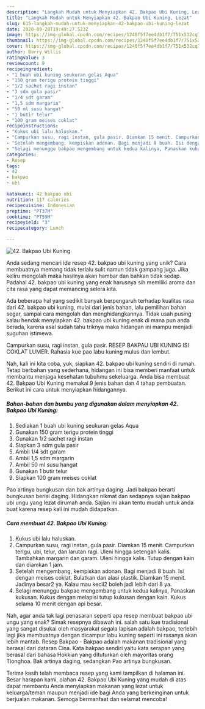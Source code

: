 ```yaml
---
description: "Langkah Mudah untuk Menyiapkan 42. Bakpao Ubi Kuning, Lezat"
title: "Langkah Mudah untuk Menyiapkan 42. Bakpao Ubi Kuning, Lezat"
slug: 615-langkah-mudah-untuk-menyiapkan-42-bakpao-ubi-kuning-lezat
date: 2020-09-20T19:49:27.523Z
image: https://img-global.cpcdn.com/recipes/1240f5f7ee4db1f7/751x532cq70/42-bakpao-ubi-kuning-foto-resep-utama.jpg
thumbnail: https://img-global.cpcdn.com/recipes/1240f5f7ee4db1f7/751x532cq70/42-bakpao-ubi-kuning-foto-resep-utama.jpg
cover: https://img-global.cpcdn.com/recipes/1240f5f7ee4db1f7/751x532cq70/42-bakpao-ubi-kuning-foto-resep-utama.jpg
author: Barry Willis
ratingvalue: 3
reviewcount: 9
recipeingredient:
- "1 buah ubi kuning seukuran gelas Aqua"
- "150 gram terigu protein tinggi"
- "1/2 sachet ragi instan"
- "3 sdm gula pasir"
- "1/4 sdt garam"
- "1,5 sdm margarin"
- "50 ml susu hangat"
- "1 butir telur"
- "100 gram meises coklat"
recipeinstructions:
- "Kukus ubi lalu haluskan."
- "Campurkan susu, ragi instan, gula pasir. Diamkan 15 menit. Campurkan terigu, ubi, telur, dan larutan ragi. Uleni hingga setengah kalis. Tambahkan margarin dan garam. Uleni hingga kalis. Tutup dengan kain dan diamkan 1 jam."
- "Setelah mengembang, kempiskan adonan. Bagi menjadi 8 buah. Isi dengan meises coklat. Bulatkan dan alasi plastik. Diamkan 15 menit. Jadinya besar2 ya. Kalau mau kecil2 boleh jadi lebih dari 8 ya."
- "Selagi menunggu bakpao mengembang untuk kedua kalinya, Panaskan kukusan. Kukus dengan melapisi tutup kukusan dengan kain. Kukus selama 10 menit dengan api besar."
categories:
- Resep
tags:
- 42
- bakpao
- ubi

katakunci: 42 bakpao ubi 
nutrition: 117 calories
recipecuisine: Indonesian
preptime: "PT37M"
cooktime: "PT59M"
recipeyield: "3"
recipecategory: Lunch

---
```



![42. Bakpao Ubi Kuning](https://img-global.cpcdn.com/recipes/1240f5f7ee4db1f7/751x532cq70/42-bakpao-ubi-kuning-foto-resep-utama.jpg)

Anda sedang mencari ide resep 42. bakpao ubi kuning yang unik? Cara membuatnya memang tidak terlalu sulit namun tidak gampang juga. Jika keliru mengolah maka hasilnya akan hambar dan bahkan tidak sedap. Padahal 42. bakpao ubi kuning yang enak harusnya sih memiliki aroma dan cita rasa yang dapat memancing selera kita.

Ada beberapa hal yang sedikit banyak berpengaruh terhadap kualitas rasa dari 42. bakpao ubi kuning, mulai dari jenis bahan, lalu pemilihan bahan segar, sampai cara mengolah dan menghidangkannya. Tidak usah pusing kalau hendak menyiapkan 42. bakpao ubi kuning enak di mana pun anda berada, karena asal sudah tahu triknya maka hidangan ini mampu menjadi suguhan istimewa.

Campurkan susu, ragi instan, gula pasir. RESEP BAKPAU UBI KUNING ISI COKLAT LUMER. Rahasia kue pao labu kuning mulus dan lembut.


Nah, kali ini kita coba, yuk, siapkan 42. bakpao ubi kuning sendiri di rumah. Tetap berbahan yang sederhana, hidangan ini bisa memberi manfaat untuk membantu menjaga kesehatan tubuhmu sekeluarga. Anda bisa membuat 42. Bakpao Ubi Kuning memakai 9 jenis bahan dan 4 tahap pembuatan. Berikut ini cara untuk menyiapkan hidangannya.

<!--inarticleads1-->

##### Bahan-bahan dan bumbu yang digunakan dalam menyiapkan 42. Bakpao Ubi Kuning:

1. Sediakan 1 buah ubi kuning seukuran gelas Aqua
1. Gunakan 150 gram terigu protein tinggi
1. Gunakan 1/2 sachet ragi instan
1. Siapkan 3 sdm gula pasir
1. Ambil 1/4 sdt garam
1. Ambil 1,5 sdm margarin
1. Ambil 50 ml susu hangat
1. Gunakan 1 butir telur
1. Siapkan 100 gram meises coklat


Pao artinya bungkusan dan bak artinya daging. Jadi bakpao berarti bungkusan berisi daging. Hidangkan nikmat dan sedapnya sajian bakpao ubi ungu yang lezat dirumah anda. Sajian ini akan tentu mudah untuk anda buat karena resep kali ini mudah didapatkan. 

<!--inarticleads2-->

##### Cara membuat 42. Bakpao Ubi Kuning:

1. Kukus ubi lalu haluskan.
1. Campurkan susu, ragi instan, gula pasir. Diamkan 15 menit. Campurkan terigu, ubi, telur, dan larutan ragi. Uleni hingga setengah kalis. Tambahkan margarin dan garam. Uleni hingga kalis. Tutup dengan kain dan diamkan 1 jam.
1. Setelah mengembang, kempiskan adonan. Bagi menjadi 8 buah. Isi dengan meises coklat. Bulatkan dan alasi plastik. Diamkan 15 menit. Jadinya besar2 ya. Kalau mau kecil2 boleh jadi lebih dari 8 ya.
1. Selagi menunggu bakpao mengembang untuk kedua kalinya, Panaskan kukusan. Kukus dengan melapisi tutup kukusan dengan kain. Kukus selama 10 menit dengan api besar.


Nah, agar anda tak lagi penasaran seperti apa resep membuat bakpao ubi ungu yang enak? Simak resepnya dibawah ini. salah satu kue tradisional yang sangat disukai oleh masyarakat segala lapisan adalah bakpao, terlebih lagi jika membuatnya dengan dicampur labu kuning seperti ini rasanya akan lebih mantab. Resep Bakpao - Bakpao adalah makanan tradisional yang berasal dari dataran Cina. Kata bakpao sendiri yaitu kata serapan yang berasal dari bahasa Hokkian yang dituturkan oleh mayoritas orang Tionghoa. Bak artinya daging, sedangkan Pao artinya bungkusan. 

Terima kasih telah membaca resep yang kami tampilkan di halaman ini. Besar harapan kami, olahan 42. Bakpao Ubi Kuning yang mudah di atas dapat membantu Anda menyiapkan makanan yang lezat untuk keluarga/teman maupun menjadi ide bagi Anda yang berkeinginan untuk berjualan makanan. Semoga bermanfaat dan selamat mencoba!

